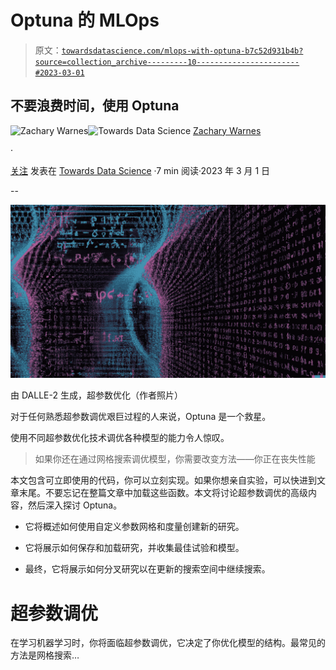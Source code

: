 # Optuna 的 MLOps

> 原文：[`towardsdatascience.com/mlops-with-optuna-b7c52d931b4b?source=collection_archive---------10-----------------------#2023-03-01`](https://towardsdatascience.com/mlops-with-optuna-b7c52d931b4b?source=collection_archive---------10-----------------------#2023-03-01)

## 不要浪费时间，使用 Optuna

[](https://zjwarnes.medium.com/?source=post_page-----b7c52d931b4b--------------------------------)![Zachary Warnes](https://zjwarnes.medium.com/?source=post_page-----b7c52d931b4b--------------------------------)[](https://towardsdatascience.com/?source=post_page-----b7c52d931b4b--------------------------------)![Towards Data Science](https://towardsdatascience.com/?source=post_page-----b7c52d931b4b--------------------------------) [Zachary Warnes](https://zjwarnes.medium.com/?source=post_page-----b7c52d931b4b--------------------------------)

·

[关注](https://medium.com/m/signin?actionUrl=https%3A%2F%2Fmedium.com%2F_%2Fsubscribe%2Fuser%2Fa8a13d1fdc28&operation=register&redirect=https%3A%2F%2Ftowardsdatascience.com%2Fmlops-with-optuna-b7c52d931b4b&user=Zachary+Warnes&userId=a8a13d1fdc28&source=post_page-a8a13d1fdc28----b7c52d931b4b---------------------post_header-----------) 发表在 [Towards Data Science](https://towardsdatascience.com/?source=post_page-----b7c52d931b4b--------------------------------) ·7 min 阅读·2023 年 3 月 1 日[](https://medium.com/m/signin?actionUrl=https%3A%2F%2Fmedium.com%2F_%2Fvote%2Ftowards-data-science%2Fb7c52d931b4b&operation=register&redirect=https%3A%2F%2Ftowardsdatascience.com%2Fmlops-with-optuna-b7c52d931b4b&user=Zachary+Warnes&userId=a8a13d1fdc28&source=-----b7c52d931b4b---------------------clap_footer-----------)

--

[](https://medium.com/m/signin?actionUrl=https%3A%2F%2Fmedium.com%2F_%2Fbookmark%2Fp%2Fb7c52d931b4b&operation=register&redirect=https%3A%2F%2Ftowardsdatascience.com%2Fmlops-with-optuna-b7c52d931b4b&source=-----b7c52d931b4b---------------------bookmark_footer-----------)![](img/52d8b8b6c3b6e3792658e18a40051b48.png)

由 DALLE-2 生成，超参数优化（作者照片）

对于任何熟悉超参数调优艰巨过程的人来说，Optuna 是一个救星。

使用不同超参数优化技术调优各种模型的能力令人惊叹。

> 如果你还在通过网格搜索调优模型，你需要改变方法——你正在丧失性能

本文包含可立即使用的代码，你可以立刻实现。如果你想亲自实验，可以快进到文章末尾。不要忘记在整篇文章中加载这些函数。本文将讨论超参数调优的高级内容，然后深入探讨 Optuna。

+   它将概述如何使用自定义参数网格和度量创建新的研究。

+   它将展示如何保存和加载研究，并收集最佳试验和模型。

+   最终，它将展示如何分叉研究以在更新的搜索空间中继续搜索。

# 超参数调优

在学习机器学习时，你将面临超参数调优，它决定了你优化模型的结构。最常见的方法是网格搜索…
